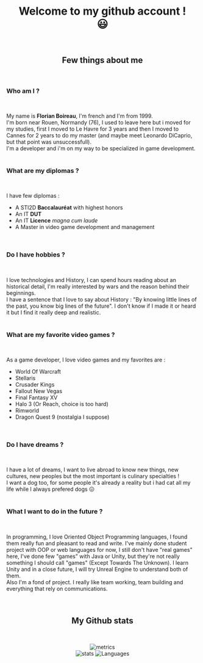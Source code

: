 <!--
**Skulls23/Skulls23** is a ✨ _special_ ✨ repository because its `README.md` (this file) appears on your GitHub profile. -->

<h1 align="center">Welcome to my github account !<br/>😃</h1>
<br/>

<h2 align="center">Few things about me</h2>
<br/>


<h3>Who am I ?</h3>
<br/>


My name is <b>Florian Boireau</b>, I'm french and I'm from 1999. <br/>
I'm born near Rouen, Normandy (76), I used to leave here but i moved for my studies, first I moved to Le Havre for 3 years and then I moved to Cannes for 2 years to do my master (and maybe meet Leonardo DiCaprio, but that point was unsuccessfull).<br/>
I'm a developer and i'm on my way to be specialized in game development.<br/>
<br/>


<h3>What are my diplomas ?</h3>
<br/>


I have few diplomas :

   <ul>
     <li>A STI2D <b>Baccalauréat</b> with highest honors</li>
     <li>An IT <b>DUT</b></li>
     <li>An IT <b>Licence</b> <i>magna cum laude</i></li>
     <li>A Master in video game development and management</li>
   </ul>
<br/>

   
<h3>Do I have hobbies ?</h3>
<br/>


I love technologies and History, I can spend hours reading about an historical detail, I'm really interested by wars and the reason behind their beginnings.<br/>
I have a sentence that I love to say about History : "By knowing little lines of the past, you know big lines of the future". I don't know if I made it or heard it but I find it really deep and realistic.<br/>
<br/>


<h3>What are my favorite video games ?</h3>
<br/>


As a game developer, I love video games and my favorites are :
 
 <ul>
   <li>World Of Warcraft</li>
   <li>Stellaris</li>
   <li>Crusader Kings</li>
   <li>Fallout New Vegas</i></li>
   <li>Final Fantasy XV</li>
   <li>Halo 3 (Or Reach, choice is too hard)</li>
   <li>Rimworld</li>
   <li>Dragon Quest 9 (nostalgia I suppose)</li>
  </ul>
<br/>


<h3>Do I have dreams ?</h3>
<br/>


I have a lot of dreams, I want to live abroad to know new things, new cultures, new peoples but the most important is culinary specialties !<br/>
I want a dog too, for some people it's already a reality but i had cat all my life while I always prefered dogs 😖 <br/>
<br/>


<h3>What I want to do in the future ?</h3>
<br/>


In programming, I love Oriented Object Programming languages, I found them really fun and pleasant to read and write. I've mainly done student project with OOP or web languages for now, I still don't have "real games" here, I've done few "games" with Java or Unity, but they're not really something I should call "games" (Except Towards The Unknown). I learn Unity and in a close future, I will try Unreal Engine to understand both of them.<br/>
Also I'm a fond of project. I really like team working, team building and everything that rely on communications.<br/>
<br/>
<br/>


<h2 align="center">My Github stats</h2>
<br/>


<!--
- 🔭 I’m currently working on many projects due to highschool.
- 🌱 I’m currently learning php.
- 👯 I’m looking to collaborate on ...
- 🤔 I’m looking for help with ...
- 💬 Ask me about ...
- 📫 How to reach me: florian.boireau.pro@hotmail.com
- 😄 Pronouns: ...
- ⚡ Fun fact: ...
-->


<div align="center">
   
![metrics](https://metrics.lecoq.io/Skulls23?template=classic&config.timezone=Europe%2FParis&config.animated=true)
<br/>
![stats](https://github-readme-stats.vercel.app/api?username=Skulls23&hide_border=true&theme=midnight-purple&show_icons=true&count_private=true)
![Languages](https://github-readme-stats.vercel.app/api/top-langs/?username=Skulls23&hide_border=true&hide=shaderlab&layout=compact&theme=midnight-purple&langs_count=10)

</div>
